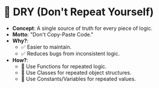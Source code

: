 # 🧠 DRY (Don't Repeat Yourself)
- **Concept**: A single source of truth for every piece of logic.
- **Motto**: "Don't Copy-Paste Code."
- **Why?**:
  - ✅ Easier to maintain.
  - ✅ Reduces bugs from inconsistent logic.
- **How?**:
  - 🔧 Use Functions for repeated logic.
  - 🔧 Use Classes for repeated object structures.
  - 🔧 Use Constants/Variables for repeated values.